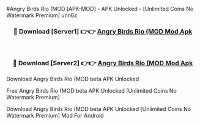#Angry Birds Rio (MOD [APK-MOD] - APK Unlocked - [Unlimited Coins No Watermark Premium] unn6z



<div align="center">

<h3>🔴 Download [Server1] 👉👉 <a href="https://momento.my/?title=Angry_Birds_Rio_(MOD">Angry Birds Rio (MOD Mod Apk</a></h3><br>

<h3>🔴 Download [Server2] 👉👉 <a href="https://momento.my/?title=Angry_Birds_Rio_(MOD">Angry Birds Rio (MOD Mod Apk</a></h3>
</div>



Download Angry Birds Rio (MOD beta APK Unlocked

Free Angry Birds Rio (MOD beta APK Unlocked [Unlimited Coins No Watermark Premium]

Download Angry Birds Rio (MOD beta APK Unlocked [Unlimited Coins No Watermark Premium] Mod For Android
